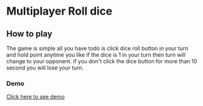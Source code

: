 # Multiplayer Roll dice

## How to play
The game is simple all you have todo is click dice roll button in your turn and hold point anytime you like if the dice is 1 in your turn then turn will change to your opponent. 
if you don't click the dice button for more than 10 second you will lose your turn.

### Demo
[Click here to see demo](https://mydiceroll1.herokuapp.com/)

